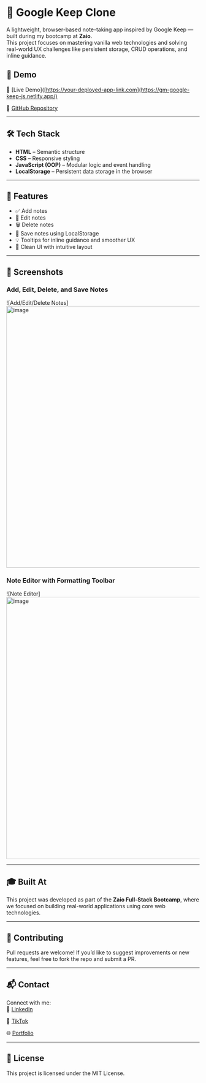 # 📝 Google Keep Clone

A lightweight, browser-based note-taking app inspired by Google Keep — built during my bootcamp at **Zaio**.  
This project focuses on mastering vanilla web technologies and solving real-world UX challenges like persistent storage, CRUD operations, and inline guidance.

## 🚀 Demo

🔗 [Live Demo]([https://your-deployed-app-link.com](https://gm-google-keep-js.netlify.app/) 

📁 [GitHub Repository](https://github.com/MatomeGabriel/Zaio-Google-Keep)

---

## 🛠️ Tech Stack

- **HTML** – Semantic structure
- **CSS** – Responsive styling
- **JavaScript (OOP)** – Modular logic and event handling
- **LocalStorage** – Persistent data storage in the browser

---

## 📌 Features

- ✅ Add notes  
- 📝 Edit notes  
- 🗑️ Delete notes  
- 💾 Save notes using LocalStorage  
- 💡 Tooltips for inline guidance and smoother UX  
- 🧼 Clean UI with intuitive layout

---

## 📸 Screenshots

### Add, Edit, Delete, and Save Notes  
![Add/Edit/Delete Notes]
<img width="1500" height="683" alt="image" src="https://github.com/user-attachments/assets/d5342b5f-105b-4553-94ae-a64763b5d053" />


### Note Editor with Formatting Toolbar  
![Note Editor]
<img width="1500" height="684" alt="image" src="https://github.com/user-attachments/assets/99541fbb-352f-42d6-b13d-ad2f8df6dacd" />


---

## 🎓 Built At

This project was developed as part of the **Zaio Full-Stack Bootcamp**, where we focused on building real-world applications using core web technologies.

---

## 🤝 Contributing

Pull requests are welcome! If you’d like to suggest improvements or new features, feel free to fork the repo and submit a PR.

---

## 📬 Contact

Connect with me:  
🔗 [LinkedIn](https://www.linkedin.com/in/matome-montja-538b55127/)

📲 [TikTok](https://tiktok.com/@your-handle)  

🌐 [Portfolio]([https://gm-gabriel-montja.netlify.app/])

---

## 📄 License

This project is licensed under the MIT License.
